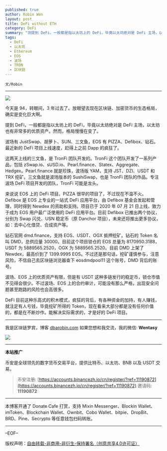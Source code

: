 ```yaml
---
published: true
author: Robin Wen
layout: post
title: DeFi without ETH
category: DeFi
summary: "测提到 DeFi，一般都是指以太坊上的 DeFi，毕竟以太坊绝对是 DeFi 主场，以太坊也有非常多的优质资产。然而，格局慢慢在变了。波场、EOS 上的优质资产有限，但是有 USDT 这种多链发行的稳定币，锁仓市值不见得会很少。不过波场、EOS 上的合约审计，可能没有那么严格，出现安全问题甚至跑路的风险也会高很多。DeFi 目前这种乐高式的积木模式，疯狂的背后，有各种资金的加持，有人赚钱，就注定有人亏钱，毕竟挖矿所得的 Token，现在看来大部分都是没有任何价值的，都是在不断炒作。能解决实际需求的，才是好的 DeFi 项目。"
tags:
  - DeFi
  - 以太坊
  - Ethereum
  - EOS
  - 波场
  - TRON
  - 区块链
---
```


`文/Robin`

***

![](https://cdn.dbarobin.com/29arm8q.png)

今天是 94，转眼间，3 年过去了。放眼望去现在区块链、加密货币的生态格局，确实是变化巨大啊。

提到 DeFi，一般都是指以太坊上的 DeFi，毕竟以太坊绝对是 DeFi 主场，以太坊也有非常多的优质资产。然而，格局慢慢在变了。

波场有 JustSwap、胡萝卜、SUN、三文鱼，EOS 有 PIZZA、Defibox、钻石。最近新的 DeFi 项目上线速度，赶得上之前 Dapp 的疯狂了。

这两天上线的三文鱼，是 TronFi 团队开发的。TronFi 这个团队开发了一系列产品，包括 zSwap.io、sUSD.io、Pearl.finance、Statex、Aggregate、Hedgex。Pearl.finance 就是珍珠，波场版 YAM，支持 JST、DZI、USDT 和 TRX 挖矿。三文鱼就是波场版本的 SushiSwap，也是 TronFi 团队的作品。专注波场 DeFi 项目开发的团队，TronFi 可能是龙头。

来说说 EOS 上的 DeFi 项目。PIZZA 很早的项目了，不过现在不温不火。Defibox 是 EOS 上专业的一站式 DeFi 应用平台，由 Defibox 基金会发起和管理，同时得到 Newdex 的资助和支持。项目已于 2020 年 07 月 21 日上线，致力于成为 EOS 用户最广泛使用的 DeFi 应用平台。目前 Defibox 已推出两个协议，分别为 Swap 闪兑、USN 稳定币（原 Danchor 项目），未来还将推出更多协议，如：去中心化借贷、合成资产等。

钻石官网 dmd.finance，支持 EOS、USDT、OGX 抵押挖矿。钻石的 Token 名叫 DMD，总供应量 30000。目前这个项目锁仓的 EOS 总量为 8170950.3188，USDT 为 5889565.2520，OGX 为 5889565.2520。目前 DMD 上架了 Newdex，最高价到了 1399.9995 EOS。不过还是那句话，挖矿谨慎参与，注意风险，不信自己去区块链浏览器查下 eosdmdpool11 这个账号，DMD 背后的账号。

波场、EOS 上的优质资产有限，但是有 USDT 这种多链发行的稳定币，锁仓市值不见得会很少。不过波场、EOS 上的合约审计，可能没有那么严格，出现安全问题甚至跑路的风险也会高很多。

DeFi 目前这种乐高式的积木模式，疯狂的背后，有各种资金的加持，有人赚钱，就注定有人亏钱，毕竟挖矿所得的 Token，现在看来大部分都是没有任何价值的，都是在不断炒作。能解决实际需求的，才是好的 DeFi 项目。

***

我是区块链罗宾，博客 [dbarobin.com](https://dbarobin.com/)
如果您想和我交流，我的微信: **Wentasy**

![](https://cdn.dbarobin.com/v4yywe2.png)

***

**本站推广**

币安是全球领先的数字货币交易平台，提供比特币、以太坊、BNB 以及 USDT 交易。

> 币安注册: [https://accounts.binancezh.io/cn/register/?ref=11190872](https://accounts.binancezh.io/cn/register/?ref=11190872)
> 邀请码: **11190872**

***

本博客开通了 Donate Cafe 打赏，支持 Mixin Messenger、Blockin Wallet、imToken、Blockchain Wallet、Ownbit、Cobo Wallet、bitpie、DropBit、BRD、Pine、Secrypto 等任意钱包扫码转账。

<center>
    <div class="--donate-button"
         data-button-id="f8b9df0d-af9a-460d-8258-d3f435445075"
    ></div>
</center>

***

–EOF–

版权声明：[自由转载-非商用-非衍生-保持署名（创意共享4.0许可证）](http://creativecommons.org/licenses/by-nc-nd/4.0/deed.zh)